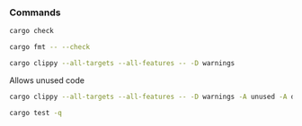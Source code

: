 ### Commands

```bash
cargo check
```

```bash
cargo fmt -- --check
```

```bash 
cargo clippy --all-targets --all-features -- -D warnings
```

Allows unused code

```bash
cargo clippy --all-targets --all-features -- -D warnings -A unused -A dead_code
```

```bash
cargo test -q
```